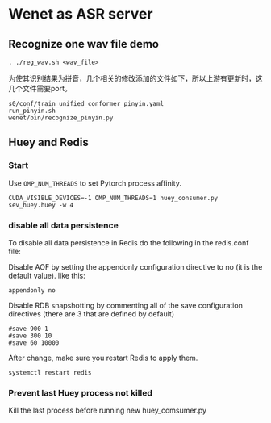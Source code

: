 # Wenet as ASR server
## Recognize one wav file demo
```
. ./reg_wav.sh <wav_file>
```
为使其识别结果为拼音，几个相关的修改添加的文件如下，所以上游有更新时，这几个文件需要port。
```
s0/conf/train_unified_conformer_pinyin.yaml
run_pinyin.sh
wenet/bin/recognize_pinyin.py
```

## Huey and Redis
### Start
Use `OMP_NUM_THREADS` to set Pytorch process affinity.
```
CUDA_VISIBLE_DEVICES=-1 OMP_NUM_THREADS=1 huey_consumer.py  sev_huey.huey -w 4
```

### disable all data persistence
To disable all data persistence in Redis do the following in the redis.conf file:

Disable AOF by setting the appendonly configuration directive to no (it is the default value). like this:
```
appendonly no
```
Disable RDB snapshotting by commenting all of the save configuration directives (there are 3 that are defined by default)
```
#save 900 1
#save 300 10
#save 60 10000
```
After change, make sure you restart Redis to apply them.
```
systemctl restart redis
```
### Prevent last Huey process not killed
Kill the last process before running new huey_comsumer.py
